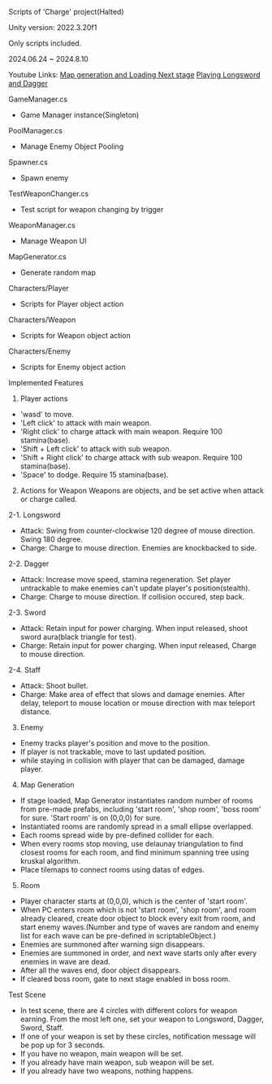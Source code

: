 Scripts of 'Charge' project(Halted)

Unity version: 2022.3.20f1

Only scripts included.

2024.06.24 ~ 2024.8.10

Youtube Links:
[Map generation and Loading Next stage](https://youtu.be/upcm6MUBsDw)
[Playing Longsword and Dagger](https://youtu.be/Z2ogFtdLKyU)

GameManager.cs
 - Game Manager instance(Singleton)

PoolManager.cs
 - Manage Enemy Object Pooling

Spawner.cs
 - Spawn enemy

TestWeaponChanger.cs
 - Test script for weapon changing by trigger

WeaponManager.cs
 - Manage Weapon UI

MapGenerator.cs
 - Generate random map


Characters/Player
 - Scripts for Player object action

Characters/Weapon
 - Scripts for Weapon object action

Characters/Enemy
 - Scripts for Enemy object action


Implemented Features

1. Player actions
 - 'wasd' to move.
 - 'Left click' to attack with main weapon.
 - 'Right click' to charge attack with main weapon. Require 100 stamina(base).
 - 'Shift + Left click' to attack with sub weapon.
 - 'Shift + Right click' to charge attack with sub weapon. Require 100 stamina(base).
 - 'Space' to dodge. Require 15 stamina(base).

2. Actions for Weapon
Weapons are objects, and be set active when attack or charge called.

2-1. Longsword
 - Attack: Swing from counter-clockwise 120 degree of mouse direction. Swing 180 degree.
 - Charge: Charge to mouse direction. Enemies are knockbacked to side.

2-2. Dagger
 - Attack: Increase move speed, stamina regeneration. Set player untrackable to make enemies can't update player's position(stealth).
 - Charge: Charge to mouse direction. If collision occured, step back.

2-3. Sword
 - Attack: Retain input for power charging. When input released, shoot sword aura(black triangle for test).
 - Charge: Retain input for power charging. When input released, Charge to mouse direction.

2-4. Staff
 - Attack: Shoot bullet.
 - Charge: Make area of effect that slows and damage enemies. After delay, teleport to mouse location or mouse direction with max teleport distance.

3. Enemy
 - Enemy tracks player's position and move to the position.
 - If player is not trackable, move to last updated position.
 - while staying in collision with player that can be damaged, damage player.

4. Map Generation
 - If stage loaded, Map Generator instantiates random number of rooms from pre-made prefabs, including 'start room', 'shop room', 'boss room' for sure. 'Start room' is on (0,0,0) for sure.
 - Instantiated rooms are randomly spread in a small ellipse overlapped.
 - Each rooms spread wide by pre-defined collider for each.
 - When every rooms stop moving, use delaunay triangulation to find closest rooms for each room, and find minimum spanning tree using kruskal algorithm.
 - Place tilemaps to connect rooms using datas of edges.

5. Room
 - Player character starts at (0,0,0), which is the center of 'start room'.
 - When PC enters room which is not 'start room', 'shop room', and room already cleared, create door object to block every exit from room, and start enemy waves.(Number and type of waves are random and enemy list for each wave can be pre-defined in scriptableObject.)
 - Enemies are summoned after warning sign disappears.
 - Enemies are summoned in order, and next wave starts only after every enemies in wave are dead.
 - After all the waves end, door object disappears.
 - If cleared boss room, gate to next stage enabled in boss room.

Test Scene
 - In test scene, there are 4 circles with different colors for weapon earning. From the most left one, set your weapon to Longsword, Dagger, Sword, Staff.
 - If one of your weapon is set by these circles, notification message will be pop up for 3 seconds.
 - If you have no weapon, main weapon will be set.
 - If you already have main weapon, sub weapon will be set.
 - If you already have two weapons, nothing happens.
